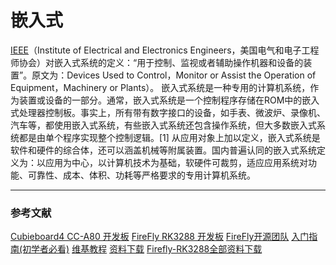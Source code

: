 # 嵌入式

[IEEE](http://baike.baidu.com/view/30741.htm)（Institute of Electrical and Electronics Engineers，美国电气和电子工程师协会）对嵌入式系统的定义：“用于控制、监视或者辅助操作机器和设备的装置”。原文为：Devices Used to Control，Monitor or Assist the Operation of Equipment，Machinery or Plants）。
嵌入式系统是一种专用的计算机系统，作为装置或设备的一部分。通常，嵌入式系统是一个控制程序存储在ROM中的嵌入式处理器控制板。事实上，所有带有数字接口的设备，如手表、微波炉、录像机、汽车等，都使用嵌入式系统，有些嵌入式系统还包含操作系统，但大多数嵌入式系统都是由单个程序实现整个控制逻辑。[1] 
从应用对象上加以定义，嵌入式系统是软件和硬件的综合体，还可以涵盖机械等附属装置。国内普遍认同的嵌入式系统定义为：以应用为中心，以计算机技术为基础，软硬件可裁剪，适应应用系统对功能、可靠性、成本、体积、功耗等严格要求的专用计算机系统。

***
### 参考文献

[Cubieboard4 CC-A80 开发板](http://www.waveshare.net/shop/Cubieboard4-CC-A80.htm)
[FireFly RK3288 开发板](https://t-firefly.taobao.com/)
[FireFly开源团队](http://www.t-firefly.com/zh/)
[入门指南(初学者必看)](http://wiki.t-firefly.com/index.php/Firefly-RK3288/Starter_guide)
[维基教程](http://wiki.t-firefly.com/index.php/Firefly-RK3288/Starter_guide)
[资料下载](http://www.t-firefly.com/zh/firenow/firefly_rk3288/download/)
[Firefly-RK3288全部资料下载](http://pan.baidu.com/s/1dDhDNGX#path=%252FDevBoard%252FFirefly-RK3288)
